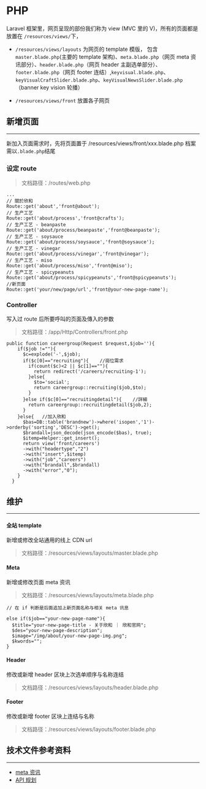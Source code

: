 # PHP

Laravel 框架里，网页呈现的部份我们称为 view (MVC 里的 V)，所有的页面都是放置在 `/resources/views/`下，
- `/resources/views/layouts` 为网页的 template 模版，
包含 `master.blade.php`(主要的 template 架构)、`meta.blade.php`（网页 meta 资讯部分）、`header.blade.php`（网页 header 主副选单部分）、`footer.blade.php`（网页 footer 连结）,`keyvisual.blade.php`、`keyVisualCraftSlider.blade.php`、`keyVisualNewsSlider.blade.php`（banner key vision 轮播）

- `/resources/views/front` 放置各子网页

## 新增页面
---

新加入页面需求时，先将页面置于
/resources/views/front/xxx.blade.php
档案需以`.blade.php`结尾

### 设定 route

> 文档路径：/routes/web.php

```
...
// 關於欣和
Route::get('about','front@about');
// 生产工艺
Route::get('about/process','front@crafts');
// 生产工艺 - beanpaste
Route::get('about/process/beanpaste','front@beanpaste');
// 生产工艺 - soysauce
Route::get('about/process/soysauce','front@soysauce');
// 生产工艺 - vinegar
Route::get('about/process/vinegar','front@vinegar');
// 生产工艺 - miso
Route::get('about/process/miso','front@miso');
// 生产工艺 - spicypeanuts
Route::get('about/process/spicypeanuts','front@spicypeanuts');
//新页面
Route::get('your/new/page/url','front@your-new-page-name');
```
### Controller

写入过 route 后所要呼叫的页面及傳入的参数

> 文档路径：/app/Http/Controllers/front.php

```
public function careergroup(Request $request,$job=''){
    if($job !=""){
      $c=explode('-',$job);
      if($c[0]=="recruiting"){    //崗位需求
        if(count($c)<2 || $c[1]==""){
          return redirect('/careers/recruiting-1');
        }else{
          $to='social';
          return careergroup::recruiting($job,$to);
        }
      }else if($c[0]=="recruitingdetail"){    //詳細
        return careergroup::recruitingdetail($job,2);
      }
    }else{   //加入欣和
      $bas=DB::table('brandnew')->where('isopen','1')->orderby('sorting','DESC')->get();
      $brandall=json_decode(json_encode($bas), true);
      $itemp=Helper::get_insert();
      return view('front/careers')
      ->with("headertype","2")
      ->with("insert",$itemp)
      ->with("job","careers")
      ->with("brandall",$brandall)
      ->with("error","0");
    }
  }
```


## 维护
---

#### 全站 template

新增或修改全站通用的线上 CDN url
> 文档路径：/resources/views/layouts/master.blade.php

#### Meta

新增或修改页面 meta 资讯
> 文档路径：/resources/views/layouts/meta.blade.php

```
// 在 if 判断是后面追加上新页面名称与相关 meta 讯息

else if($job=="your-new-page-name"){
  $title="your-new-page-title - 关于欣和 ｜ 欣和官网";
  $des="your-new-page-description";
  $image="/img/about/your-new-page-img.png";
  $kwords="";
}

```

#### Header

修改或新增 header 区块上次选单顺序与名称连结
> 文档路径：/resources/views/layouts/header.blade.php

#### Footer

修改或新增 footer 区块上连结与名称
> 文档路径：/resources/views/layouts/footer.blade.php

## 技术文件参考资料
---

- [meta 资讯](/file/meta-setting.xlsx)
- [API 规划](/file/star-api-setting.xlsx)




